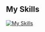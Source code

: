 ## My Skills
[![My Skills](https://skillicons.dev/icons?i=html,css,python,docker,flask,java,vscode,godot,idea,discord)](https://skillicons.dev)
